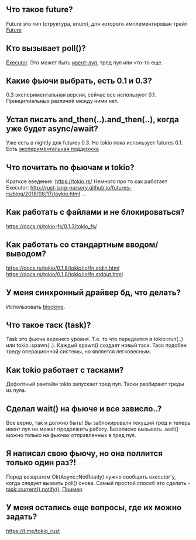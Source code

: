 Что такое future?
-----------------
Future это тип (структура, enum), для которого имплементирован трейт
[Future](https://docs.rs/futures/0.1.24/futures/future/trait.Future.html)

Кто вызывает poll()?
--------------------
[Executor](https://docs.rs/futures/0.1.24/futures/future/trait.Executor.html). 
Это может быть [ивент-луп](https://en.wikipedia.org/wiki/Event_loop), тред пул или что-то еще.

Какие фьючи выбрать, есть 0.1 и 0.3?
------------------------------------
0.3 экспериментальная версия, сейчас все используют 0.1. Принципиальных различий между ними нет.

Устал писать and_then(..).and_then(..), когда уже будет async/await?
--------------------------------------------------------------------
Уже есть в nightly для futures 0.3. Но tokio пока использует futures 0.1. 
Есть [экспериментальная поддержка](https://tokio.rs/blog/2018-08-async-await/)

Что почитать по фьючам и tokio?
-------------------------------
Краткое введение: https://tokio.rs/
Немного про то как работает Executor: http://rust-lang-nursery.github.io/futures-rs/blog/2018/08/17/toykio.html
... 

Как работать с файлами и не блокироваться?
------------------------------------------
https://docs.rs/tokio-fs/0.1.3/tokio_fs/

Как работать со стандартным вводом/выводом?
------------------------------------------
https://docs.rs/tokio/0.1.8/tokio/io/fn.stdin.html
https://docs.rs/tokio/0.1.8/tokio/io/fn.stdout.html

У меня синхронный драйвер бд, что делать?
-----------------------------------------
Использовать [blocking](https://docs.rs/tokio-threadpool/0.1/tokio_threadpool/fn.blocking.html).

Что такое таск (task)?
-----------------------------
Task это фьюча верхнего уровня. Т.е. то что передается в tokio::run(..) или tokio::spawn(..).
Каждый spawn() создает новый таск. Таск подобен треду операционной системы, но является легковесным.

Как tokio работает с тасками?
-----------------------------
Дефолтный рантайм tokio запускает тред пул. Таски разбирают треды из пула.

Сделал wait() на фьюче и все зависло..?
---------------------------------------
Все верно, так и должно быть! Вы заблокировали текущий тред и теперь ивент луп не может продолжить работу.
Безопасно вызывать .wait() можно только на фьючах отправленных в тред пул.

Я написал свою фьючу, но она поллится только один раз?!
-------------------------------------------------------
Перед возвратом Ok(Async::NotReady) нужно сообщить executor'у, когда следует вызвать poll() снова.
Самый простой способ это сделать - [task::current().notify()](https://docs.rs/tokio/0.1.8/tokio/prelude/task/struct.Task.html). [Пример](https://play.rust-lang.org/?gist=bedc20e415f70975b4f2bb7439dff3ae&version=stable&mode=debug&edition=2015)

У меня остались еще вопросы, где их можно задать?
-------------------------------------------------
https://t.me/tokio_rust
